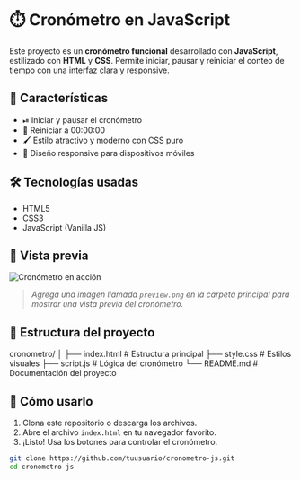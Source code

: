 # ⏱️ Cronómetro en JavaScript

Este proyecto es un **cronómetro funcional** desarrollado con **JavaScript**, estilizado con **HTML** y **CSS**. Permite iniciar, pausar y reiniciar el conteo de tiempo con una interfaz clara y responsive.

## 🚀 Características

- ⏯ Iniciar y pausar el cronómetro
- 🔁 Reiniciar a 00:00:00
- 🖌 Estilo atractivo y moderno con CSS puro
- 📱 Diseño responsive para dispositivos móviles

## 🛠️ Tecnologías usadas

- HTML5
- CSS3
- JavaScript (Vanilla JS)

## 📸 Vista previa

![Cronómetro en acción](./preview.png)

> *Agrega una imagen llamada `preview.png` en la carpeta principal para mostrar una vista previa del cronómetro.*

## 📂 Estructura del proyecto

cronometro/
│
├── index.html # Estructura principal
├── style.css # Estilos visuales
├── script.js # Lógica del cronómetro
└── README.md # Documentación del proyecto


## 🔧 Cómo usarlo

1. Clona este repositorio o descarga los archivos.
2. Abre el archivo `index.html` en tu navegador favorito.
3. ¡Listo! Usa los botones para controlar el cronómetro.

```bash
git clone https://github.com/tuusuario/cronometro-js.git
cd cronometro-js
